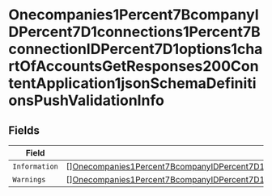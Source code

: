# Onecompanies1Percent7BcompanyIDPercent7D1connections1Percent7BconnectionIDPercent7D1options1chartOfAccountsGetResponses200ContentApplication1jsonSchemaDefinitionsPushValidationInfo


## Fields

| Field                                                                                                                                                                                                                                                                                                                                                                                                   | Type                                                                                                                                                                                                                                                                                                                                                                                                    | Required                                                                                                                                                                                                                                                                                                                                                                                                | Description                                                                                                                                                                                                                                                                                                                                                                                             |
| ------------------------------------------------------------------------------------------------------------------------------------------------------------------------------------------------------------------------------------------------------------------------------------------------------------------------------------------------------------------------------------------------------- | ------------------------------------------------------------------------------------------------------------------------------------------------------------------------------------------------------------------------------------------------------------------------------------------------------------------------------------------------------------------------------------------------------- | ------------------------------------------------------------------------------------------------------------------------------------------------------------------------------------------------------------------------------------------------------------------------------------------------------------------------------------------------------------------------------------------------------- | ------------------------------------------------------------------------------------------------------------------------------------------------------------------------------------------------------------------------------------------------------------------------------------------------------------------------------------------------------------------------------------------------------- |
| `Information`                                                                                                                                                                                                                                                                                                                                                                                           | [][Onecompanies1Percent7BcompanyIDPercent7D1connections1Percent7BconnectionIDPercent7D1options1chartOfAccountsGetResponses200ContentApplication1jsonSchemaDefinitionsPushFieldValidation](../../models/shared/onecompanies1percent7bcompanyidpercent7d1connections1percent7bconnectionidpercent7d1options1chartofaccountsgetresponses200contentapplication1jsonschemadefinitionspushfieldvalidation.md) | :heavy_minus_sign:                                                                                                                                                                                                                                                                                                                                                                                      | N/A                                                                                                                                                                                                                                                                                                                                                                                                     |
| `Warnings`                                                                                                                                                                                                                                                                                                                                                                                              | [][Onecompanies1Percent7BcompanyIDPercent7D1connections1Percent7BconnectionIDPercent7D1options1chartOfAccountsGetResponses200ContentApplication1jsonSchemaDefinitionsPushFieldValidation](../../models/shared/onecompanies1percent7bcompanyidpercent7d1connections1percent7bconnectionidpercent7d1options1chartofaccountsgetresponses200contentapplication1jsonschemadefinitionspushfieldvalidation.md) | :heavy_minus_sign:                                                                                                                                                                                                                                                                                                                                                                                      | N/A                                                                                                                                                                                                                                                                                                                                                                                                     |